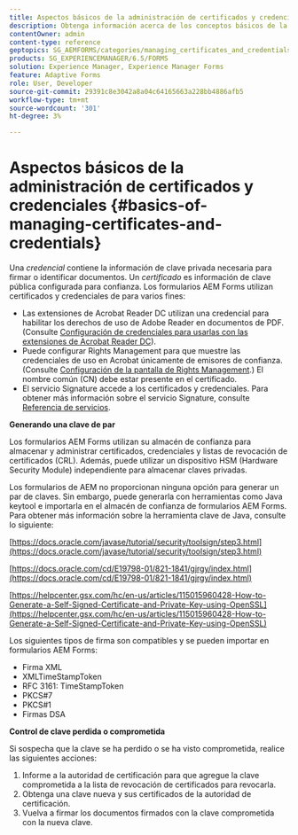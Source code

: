 ```yaml
---
title: Aspectos básicos de la administración de certificados y credenciales
description: Obtenga información acerca de los conceptos básicos de la administración de certificados y credenciales.
contentOwner: admin
content-type: reference
geptopics: SG_AEMFORMS/categories/managing_certificates_and_credentials
products: SG_EXPERIENCEMANAGER/6.5/FORMS
solution: Experience Manager, Experience Manager Forms
feature: Adaptive Forms
role: User, Developer
source-git-commit: 29391c8e3042a8a04c64165663a228bb4886afb5
workflow-type: tm+mt
source-wordcount: '301'
ht-degree: 3%

---
```


# Aspectos básicos de la administración de certificados y credenciales {#basics-of-managing-certificates-and-credentials}

Una *credencial* contiene la información de clave privada necesaria para firmar o identificar documentos. Un *certificado* es información de clave pública configurada para confianza. Los formularios AEM Forms utilizan certificados y credenciales de para varios fines:

* Las extensiones de Acrobat Reader DC utilizan una credencial para habilitar los derechos de uso de Adobe Reader en documentos de PDF. (Consulte [Configuración de credenciales para usarlas con las extensiones de Acrobat Reader DC](/help/forms/using/admin-help/configuring-credentials-acrobat-reader-dc.md#configuring-credentials-for-use-with-acrobat-reader-dc-extensions)).
* Puede configurar Rights Management para que muestre las credenciales de uso en Acrobat únicamente de emisores de confianza. (Consulte [Configuración de la pantalla de Rights Management](/help/forms/using/admin-help/configuring-client-server-options.md#configure-document-security-display-settings).) El nombre común (CN) debe estar presente en el certificado.
* El servicio Signature accede a los certificados y credenciales. Para obtener más información sobre el servicio Signature, consulte [Referencia de servicios](https://www.adobe.com/go/learn_aemforms_services_65).

**Generando una clave de par**

Los formularios AEM Forms utilizan su almacén de confianza para almacenar y administrar certificados, credenciales y listas de revocación de certificados (CRL). Además, puede utilizar un dispositivo HSM (Hardware Security Module) independiente para almacenar claves privadas.

Los formularios de AEM no proporcionan ninguna opción para generar un par de claves. Sin embargo, puede generarla con herramientas como Java keytool e importarla en el almacén de confianza de formularios AEM Forms. Para obtener más información sobre la herramienta clave de Java, consulte lo siguiente:

[https://docs.oracle.com/javase/tutorial/security/toolsign/step3.html](https://docs.oracle.com/javase/tutorial/security/toolsign/step3.html)

[https://docs.oracle.com/cd/E19798-01/821-1841/gjrgy/index.html](https://docs.oracle.com/cd/E19798-01/821-1841/gjrgy/index.html)

[https://helpcenter.gsx.com/hc/en-us/articles/115015960428-How-to-Generate-a-Self-Signed-Certificate-and-Private-Key-using-OpenSSL](https://helpcenter.gsx.com/hc/en-us/articles/115015960428-How-to-Generate-a-Self-Signed-Certificate-and-Private-Key-using-OpenSSL)

Los siguientes tipos de firma son compatibles y se pueden importar en formularios AEM Forms:

* Firma XML
* XMLTimeStampToken
* RFC 3161: TimeStampToken
* PKCS#7
* PKCS#1
* Firmas DSA

**Control de clave perdida o comprometida**

Si sospecha que la clave se ha perdido o se ha visto comprometida, realice las siguientes acciones:

1. Informe a la autoridad de certificación para que agregue la clave comprometida a la lista de revocación de certificados para revocarla.
1. Obtenga una clave nueva y sus certificados de la autoridad de certificación.
1. Vuelva a firmar los documentos firmados con la clave comprometida con la nueva clave.
